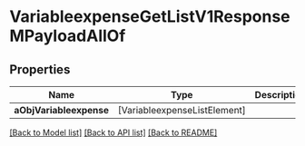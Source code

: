 # VariableexpenseGetListV1ResponseMPayloadAllOf

## Properties
Name | Type | Description | Notes
------------ | ------------- | ------------- | -------------
**aObjVariableexpense** | [VariableexpenseListElement] |  | 

[[Back to Model list]](../README.md#documentation-for-models) [[Back to API list]](../README.md#documentation-for-api-endpoints) [[Back to README]](../README.md)


